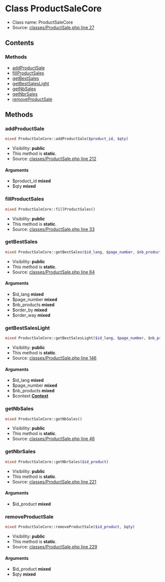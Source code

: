 Class ProductSaleCore
=====================





* Class name: ProductSaleCore
* Source: [classes/ProductSale.php line 27](https://github.com/PrestaShop/PrestaShop/blob/1.6.0.8/classes/ProductSale.php#L27)


Contents
--------



### Methods

* [addProductSale](#method-addProductSale)
* [fillProductSales](#method-fillProductSales)
* [getBestSales](#method-getBestSales)
* [getBestSalesLight](#method-getBestSalesLight)
* [getNbSales](#method-getNbSales)
* [getNbrSales](#method-getNbrSales)
* [removeProductSale](#method-removeProductSale)






Methods
-------


### <a name="method-addProductSale"></a>addProductSale

```php
mixed ProductSaleCore::addProductSale($product_id, $qty)
```





* Visibility: **public**
* This method is **static**.
* Source: [classes/ProductSale.php line 212](https://github.com/PrestaShop/PrestaShop/blob/1.6.0.8/classes/ProductSale.php#L212)


#### Arguments
* $product_id **mixed**
* $qty **mixed**



### <a name="method-fillProductSales"></a>fillProductSales

```php
mixed ProductSaleCore::fillProductSales()
```





* Visibility: **public**
* This method is **static**.
* Source: [classes/ProductSale.php line 33](https://github.com/PrestaShop/PrestaShop/blob/1.6.0.8/classes/ProductSale.php#L33)




### <a name="method-getBestSales"></a>getBestSales

```php
mixed ProductSaleCore::getBestSales($id_lang, $page_number, $nb_products, $order_by, $order_way)
```





* Visibility: **public**
* This method is **static**.
* Source: [classes/ProductSale.php line 64](https://github.com/PrestaShop/PrestaShop/blob/1.6.0.8/classes/ProductSale.php#L64)


#### Arguments
* $id_lang **mixed**
* $page_number **mixed**
* $nb_products **mixed**
* $order_by **mixed**
* $order_way **mixed**



### <a name="method-getBestSalesLight"></a>getBestSalesLight

```php
mixed ProductSaleCore::getBestSalesLight($id_lang, $page_number, $nb_products, \Context $context)
```





* Visibility: **public**
* This method is **static**.
* Source: [classes/ProductSale.php line 146](https://github.com/PrestaShop/PrestaShop/blob/1.6.0.8/classes/ProductSale.php#L146)


#### Arguments
* $id_lang **mixed**
* $page_number **mixed**
* $nb_products **mixed**
* $context **[Context](class.ContextCore.md)**



### <a name="method-getNbSales"></a>getNbSales

```php
mixed ProductSaleCore::getNbSales()
```





* Visibility: **public**
* This method is **static**.
* Source: [classes/ProductSale.php line 46](https://github.com/PrestaShop/PrestaShop/blob/1.6.0.8/classes/ProductSale.php#L46)




### <a name="method-getNbrSales"></a>getNbrSales

```php
mixed ProductSaleCore::getNbrSales($id_product)
```





* Visibility: **public**
* This method is **static**.
* Source: [classes/ProductSale.php line 221](https://github.com/PrestaShop/PrestaShop/blob/1.6.0.8/classes/ProductSale.php#L221)


#### Arguments
* $id_product **mixed**



### <a name="method-removeProductSale"></a>removeProductSale

```php
mixed ProductSaleCore::removeProductSale($id_product, $qty)
```





* Visibility: **public**
* This method is **static**.
* Source: [classes/ProductSale.php line 229](https://github.com/PrestaShop/PrestaShop/blob/1.6.0.8/classes/ProductSale.php#L229)


#### Arguments
* $id_product **mixed**
* $qty **mixed**


